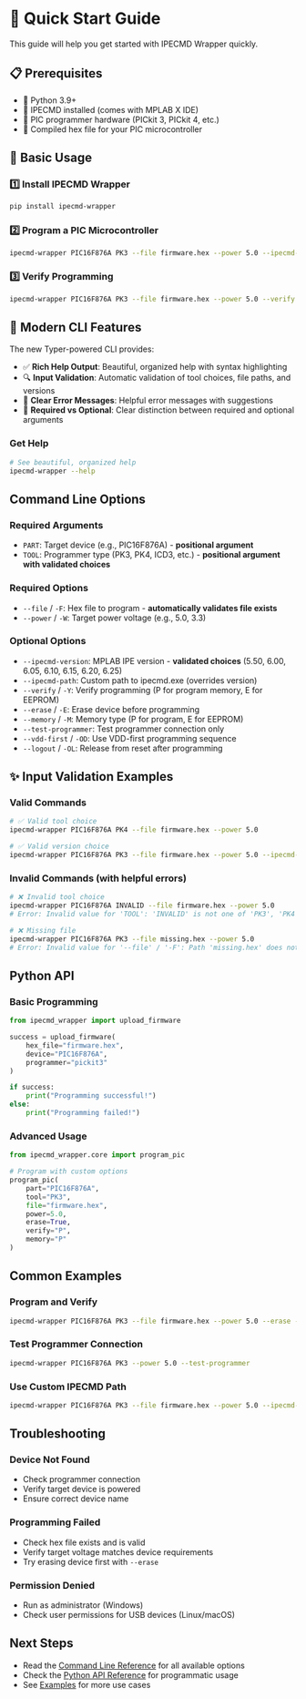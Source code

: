 # 🚀 Quick Start Guide

This guide will help you get started with IPECMD Wrapper quickly.

## 📋 Prerequisites

- 🐍 Python 3.9+
- 🔧 IPECMD installed (comes with MPLAB X IDE)
- 📱 PIC programmer hardware (PICkit 3, PICkit 4, etc.)
- 📄 Compiled hex file for your PIC microcontroller

## 🎯 Basic Usage

### 1️⃣ Install IPECMD Wrapper

```bash
pip install ipecmd-wrapper
```

### 2️⃣ Program a PIC Microcontroller

```bash
ipecmd-wrapper PIC16F876A PK3 --file firmware.hex --power 5.0 --ipecmd-version 6.20
```

### 3️⃣ Verify Programming

```bash
ipecmd-wrapper PIC16F876A PK3 --file firmware.hex --power 5.0 --verify P --ipecmd-version 6.20
```

## 🎨 Modern CLI Features

The new Typer-powered CLI provides:

- ✅ **Rich Help Output**: Beautiful, organized help with syntax highlighting
- 🔍 **Input Validation**: Automatic validation of tool choices, file paths, and versions
- 🎯 **Clear Error Messages**: Helpful error messages with suggestions
- 📝 **Required vs Optional**: Clear distinction between required and optional arguments

### Get Help

```bash
# See beautiful, organized help
ipecmd-wrapper --help
```

## Command Line Options

### Required Arguments

- `PART`: Target device (e.g., PIC16F876A) - **positional argument**
- `TOOL`: Programmer type (PK3, PK4, ICD3, etc.) - **positional argument with validated choices**

### Required Options

- `--file` / `-F`: Hex file to program - **automatically validates file exists**
- `--power` / `-W`: Target power voltage (e.g., 5.0, 3.3)

### Optional Options

- `--ipecmd-version`: MPLAB IPE version - **validated choices** (5.50, 6.00, 6.05, 6.10, 6.15, 6.20, 6.25)
- `--ipecmd-path`: Custom path to ipecmd.exe (overrides version)
- `--verify` / `-Y`: Verify programming (P for program memory, E for EEPROM)
- `--erase` / `-E`: Erase device before programming
- `--memory` / `-M`: Memory type (P for program, E for EEPROM)
- `--test-programmer`: Test programmer connection only
- `--vdd-first` / `-OD`: Use VDD-first programming sequence
- `--logout` / `-OL`: Release from reset after programming

## ✨ Input Validation Examples

### Valid Commands
```bash
# ✅ Valid tool choice
ipecmd-wrapper PIC16F876A PK4 --file firmware.hex --power 5.0

# ✅ Valid version choice
ipecmd-wrapper PIC16F876A PK3 --file firmware.hex --power 5.0 --ipecmd-version 6.20
```

### Invalid Commands (with helpful errors)
```bash
# ❌ Invalid tool choice
ipecmd-wrapper PIC16F876A INVALID --file firmware.hex --power 5.0
# Error: Invalid value for 'TOOL': 'INVALID' is not one of 'PK3', 'PK4', 'PK5', ...

# ❌ Missing file
ipecmd-wrapper PIC16F876A PK3 --file missing.hex --power 5.0
# Error: Invalid value for '--file' / '-F': Path 'missing.hex' does not exist.
```

## Python API

### Basic Programming

```python
from ipecmd_wrapper import upload_firmware

success = upload_firmware(
    hex_file="firmware.hex",
    device="PIC16F876A",
    programmer="pickit3"
)

if success:
    print("Programming successful!")
else:
    print("Programming failed!")
```

### Advanced Usage

```python
from ipecmd_wrapper.core import program_pic

# Program with custom options
program_pic(
    part="PIC16F876A",
    tool="PK3",
    file="firmware.hex",
    power=5.0,
    erase=True,
    verify="P",
    memory="P"
)
```

## Common Examples

### Program and Verify

```bash
ipecmd-wrapper PIC16F876A PK3 --file firmware.hex --power 5.0 --erase --verify P
```

### Test Programmer Connection

```bash
ipecmd-wrapper PIC16F876A PK3 --power 5.0 --test-programmer
```

### Use Custom IPECMD Path

```bash
ipecmd-wrapper PIC16F876A PK3 --file firmware.hex --power 5.0 --ipecmd-path "C:\custom\path\ipecmd.exe"
```

## Troubleshooting

### Device Not Found

- Check programmer connection
- Verify target device is powered
- Ensure correct device name

### Programming Failed

- Check hex file exists and is valid
- Verify target voltage matches device requirements
- Try erasing device first with `--erase`

### Permission Denied

- Run as administrator (Windows)
- Check user permissions for USB devices (Linux/macOS)

## Next Steps

- Read the [Command Line Reference](cli.md) for all available options
- Check the [Python API Reference](api.md) for programmatic usage
- See [Examples](examples.md) for more use cases
